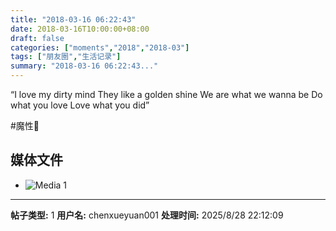 ```yaml
---
title: "2018-03-16 06:22:43"
date: 2018-03-16T10:00:00+08:00
draft: false
categories: ["moments","2018","2018-03"]
tags: ["朋友圈","生活记录"]
summary: "2018-03-16 06:22:43..."
---
```


“I love my dirty mind
They like a golden shine
We are what we wanna be
Do what you love
Love what you did”

#魔性🔂

## 媒体文件

- ![Media 1](/Moments/photos/2018-03-16/201803160622430.jpg)

---

**帖子类型:** 1
**用户名:** chenxueyuan001
**处理时间:** 2025/8/28 22:12:09